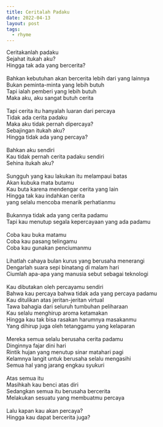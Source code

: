 ```yaml
---
title: Ceritalah Padaku
date: 2022-04-13
layout: post
tags:  
  - rhyme
---
```


<div>Ceritakanlah padaku</div><div>Sejahat itukah aku?</div><div>Hingga tak ada yang bercerita?</div><div><br /></div><div>Bahkan kebutuhan akan bercerita lebih dari yang lainnya</div><div>Bukan peminta-minta yang lebih butuh</div><div>Tapi ialah pemberi yang lebih butuh</div><div>Maka aku, aku sangat butuh cerita</div><div><br /></div><div>Tapi cerita itu hanyalah luaran dari percaya</div><div>Tidak ada cerita padaku</div><div>Maka aku tidak pernah dipercaya?</div><div>Sebajingan itukah aku?</div><div>Hingga tidak ada yang percaya?</div><div><br /></div><div>Bahkan aku sendiri</div><div>Kau tidak pernah cerita padaku sendiri</div><div>Sehina itukah aku?</div><div><br /></div><div>Sungguh yang kau lakukan itu melampaui batas</div><div>Akan kubuka mata butamu</div><div>Kau buta karena mendengar cerita yang lain</div><div>Hingga tak kau indahkan cerita</div><div>yang selalu mencoba menarik perhatianmu</div><div><br /></div><div>Bukannya tidak ada yang cerita padamu</div><div>Tapi kau menutup segala kepercayaan yang ada padamu</div><div><br /></div><div>Coba kau buka matamu</div><div>Coba kau pasang telingamu</div><div>Coba kau gunakan penciumanmu</div><div><br /></div><div>Lihatlah cahaya bulan kurus yang berusaha menerangi</div><div>Dengarlah suara sepi binatang di malam hari</div><div>Ciumlah apa-apa yang manusia sebut sebagai teknologi</div><div><br /></div><div>Kau dibutakan oleh percayamu sendiri</div><div>Bahwa kau percaya bahwa tidak ada yang percaya padamu</div><div>Kau ditulikan atas jeritan-jeritan virtual</div><div>Tawa bahagia dari seluruh tumbuhan peliharaan</div><div>Kau selalu menghirup aroma ketamakan</div><div>Hingga kau tak bisa rasakan harumnya masakanmu</div><div>Yang dihirup juga oleh tetanggamu yang kelaparan</div><div><br /></div><div>Mereka semua selalu berusaha cerita padamu</div><div>Dinginnya fajar dini hari</div><div>Rintik hujan yang menutup sinar matahari pagi</div><div>Kelamnya langit untuk berusaha selalu mengasihi</div><div>Semua hal yang jarang engkau syukuri</div><div><br /></div><div>Atas semua itu</div><div>Masihkah kau benci atas diri</div><div>Sedangkan semua itu berusaha bercerita</div><div>Melakukan sesuatu yang membuatmu percaya</div><div><br /></div><div>Lalu kapan kau akan percaya?</div><div>Hingga kau dapat bercerita juga?</div>